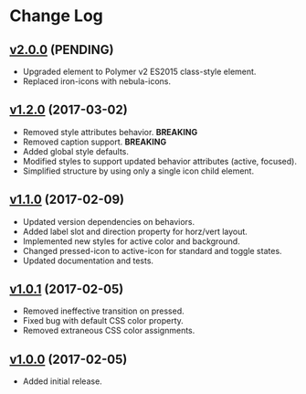 # Change Log

## [v2.0.0](https://github.com/arsnebula/nebula-icon-button/releases/tag/v2.0.0) (PENDING)

- Upgraded element to Polymer v2 ES2015 class-style element.
- Replaced iron-icons with nebula-icons.

## [v1.2.0](https://github.com/arsnebula/nebula-icon-button/releases/tag/v1.2.0) (2017-03-02)

- Removed style attributes behavior. **BREAKING**
- Removed caption support. **BREAKING**
- Added global style defaults.
- Modified styles to support updated behavior attributes (active, focused).
- Simplified structure by using only a single icon child element.

## [v1.1.0](https://github.com/arsnebula/nebula-icon-button/releases/tag/v1.1.0) (2017-02-09)

- Updated version dependencies on behaviors.
- Added label slot and direction property for horz/vert layout.
- Implemented new styles for active color and background.
- Changed pressed-icon to active-icon for standard and toggle states.
- Updated documentation and tests.

## [v1.0.1](https://github.com/arsnebula/nebula-icon-button/releases/tag/v1.0.1) (2017-02-05)

- Removed ineffective transition on pressed.
- Fixed bug with default CSS color property.
- Removed extraneous CSS color assignments.

## [v1.0.0](https://github.com/arsnebula/nebula-icon-button/releases/tag/v1.0.0) (2017-02-05)

- Added initial release.